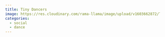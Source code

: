 ```yaml
---
title: Tiny Dancers
image: https://res.cloudinary.com/rama-llama/image/upload/v1603662872/Tiny_Dancers_gkqxuj.jpg
categories:
  - social
  - dance
---
```

